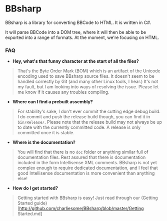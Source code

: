 BBsharp
=======

BBsharp is a library for converting BBCode to HTML. It is written in C#.

It will parse BBCode into a DOM tree, where it will then be able to be exported into a range of formats. At the moment, we're focusing on HTML.

### FAQ
* **Hey, what's that funny character at the start of all the files?**
> That's the Byte Order Mark (BOM) which is an artifact of the Unicode encoding used to save BBsharp source files. It doesn't seem to be handled correctly by Git (and many other Linux tools, I hear.) It's not my fault, but I am looking into ways of resolving the issue. Please let me know if it causes any troubles compiling.

* **Where can I find a prebuilt assembly?**
> For stability's sake, I don't ever commit the cutting edge debug build. I do commit and push the release build though, you can find it in `bin/Release/`. Please note that the release build may not always be up to date with the currently committed code. A release is only committed once it is stable.

* **Where is the documentation?**
> You will find that there is no `doc` folder or anything similar full of documentation files. Rest assured that there is documentation included in the form Intellisense XML comments. BBsharp is not yet complex enough to require dedicated documentation, and I feel that good Intellisense documentation is more convenient than anything else!

* **How do I get started?**
> Getting started with BBsharp is easy! Just read through our (Getting Started guide)[http://github.com/charliesome/BBsharp/blob/master/Getting Started.md]